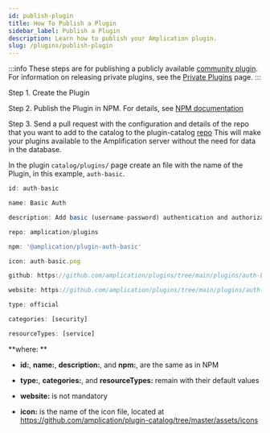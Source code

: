 ```yaml
---
id: publish-plugin
title: How To Publish a Plugin
sidebar_label: Publish a Plugin
description: Learn how to publish your Amplication plugin.
slug: /plugins/publish-plugin
---
```


:::info
These steps are for publishing a publicly available [community plugin](/getting-started/plugins/). For information on releasing private plugins, see the [Private Plugins](/private-plugins/) page.
:::

Step 1. Create the Plugin

Step 2. Publish the Plugin in NPM. For details, see [NPM documentation](https://docs.npmjs.com/cli/v6/commands/npm-publish)

Step 3. Send a pull request with the configuration and details of the repo that you want to add to the catalog to the plugin-catalog [repo](https://github.com/amplication/plugin-catalog) This will make your plugins available to the Amplification server without the need for data in the database.

In the plugin `catalog/plugins/` page create an file with the name of the Plugin, in this example, `auth-basic`.

```ts
id: auth-basic

name: Basic Auth

description: Add basic (username-password) authentication and authorization to your apps

repo: amplication/plugins

npm: '@amplication/plugin-auth-basic'

icon: auth-basic.png

github: https://github.com/amplication/plugins/tree/main/plugins/auth-basic

website: https://github.com/amplication/plugins/tree/main/plugins/auth-basic

type: official

categories: [security]

resourceTypes: [service]

```

**where: **

- **id:**, **name:**, **description:**, and **npm:**, are the same as in NPM

- **type:**, **categories:**, and **resourceTypes:** remain with their default values

- **website:** is not mandatory

- **icon:** is the name of the icon file, located at https://github.com/amplication/plugin-catalog/tree/master/assets/icons
